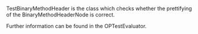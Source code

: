 TestBinaryMethodHeader is the class which checks whether the prettifying of the BinaryMethodHeaderNode is correct.

Further information can be found in the OPTestEvaluator.